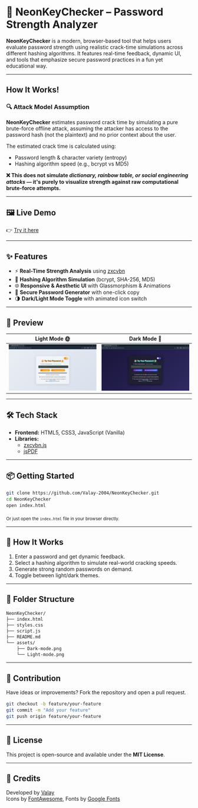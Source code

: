 
# 🔐 NeonKeyChecker – Password Strength Analyzer

**NeonKeyChecker** is a modern, browser-based tool that helps users evaluate password strength using realistic crack-time simulations across different hashing algorithms. It features real-time feedback, dynamic UI, and tools that emphasize secure password practices in a fun yet educational way.

---
## How It Works!
### 🔍 Attack Model Assumption
**NeonKeyChecker** estimates password crack time by simulating a pure brute-force offline attack, assuming the attacker has access to the password hash (not the plaintext) and no prior context about the user.

The estimated crack time is calculated using:
- Password length & character variety (entropy)
- Hashing algorithm speed (e.g., bcrypt vs MD5)

<b>❌ This does not simulate <i>dictionary, rainbow table, or social engineering attacks</i> — it's purely to visualize strength against raw computational brute-force attempts.</b>

---

## 🖼️ Live Demo
👉 [Try it here](https://valay-2004.github.io/NeonKeyChecker/)

---

## ✨ Features

- ⚡ **Real-Time Strength Analysis** using [zxcvbn](https://github.com/dropbox/zxcvbn)
- 🧠 **Hashing Algorithm Simulation** (bcrypt, SHA-256, MD5)
- 🌐 **Responsive & Aesthetic UI** with Glassmorphism & Animations
- 🎲 **Secure Password Generator** with one-click copy
- 🌗 **Dark/Light Mode Toggle** with animated icon switch
<!-- - 📄 **Export Password Report as PDF** -->

---

## 📸 Preview

| Light Mode 🌞 | Dark Mode 🌙 |
|--------------|--------------|
| ![Light Mode](assets/Light-mode.png) | ![Dark Mode](assets/Dark-mode.png) |


---

## 🛠️ Tech Stack

- **Frontend:** HTML5, CSS3, JavaScript (Vanilla)
- **Libraries:** 
  - [zxcvbn.js](https://github.com/dropbox/zxcvbn)
  - [jsPDF](https://github.com/parallax/jsPDF)

---

## 📦 Getting Started

```bash
git clone https://github.com/Valay-2004/NeonKeyChecker.git
cd NeonKeyChecker
open index.html
```

<sub>Or just open the `index.html` file in your browser directly.</sub>

---

## 🧪 How It Works

1. Enter a password and get dynamic feedback.
2. Select a hashing algorithm to simulate real-world cracking speeds.
3. Generate strong random passwords on demand.
4. Toggle between light/dark themes.
<!-- 5. Export analysis as a PDF. -->

---

## 📂 Folder Structure

```
NeonKeyChecker/
├── index.html
├── styles.css
├── script.js
├── README.md
└── assets/
    ├── Dark-mode.png
    └── Light-mode.png
```

---

## 🙌 Contribution

Have ideas or improvements? Fork the repository and open a pull request.

```bash
git checkout -b feature/your-feature
git commit -m "Add your feature"
git push origin feature/your-feature
```

---

## 📄 License

This project is open-source and available under the **MIT License**.

---

## 🧠 Credits

Developed by [Valay](https://github.com/Valay-2004)  
Icons by [FontAwesome](https://fontawesome.com/), Fonts by [Google Fonts](https://fonts.google.com/)
